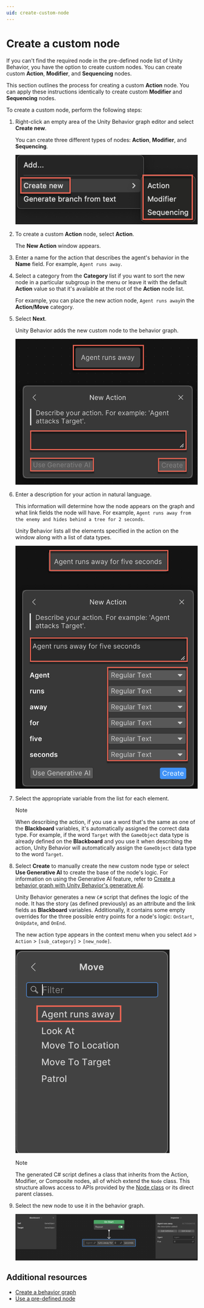 ```yaml
---
uid: create-custom-node
---
```


# Create a custom node

If you can't find the required node in the pre-defined node list of Unity Behavior, you have the option to create custom nodes. You can create custom **Action**, **Modifier**, and **Sequencing** nodes. 

This section outlines the process for creating a custom **Action** node. You can apply these instructions identically to create custom **Modifier** and **Sequencing** nodes. 

To create a custom node, perform the following steps:

1. Right-click an empty area of the Unity Behavior graph editor and select **Create new**.

    You can create three different types of nodes: **Action**, **Modifier**, and **Sequencing**.

    ![Custom node](Images/custom-node.png)

2. To create a custom **Action** node, select **Action**.

   The **New Action** window appears.

3. Enter a name for the action that describes the agent's behavior in the **Name** field. For example, `Agent runs away`.
4. Select a category from the **Category** list if you want to sort the new node in a particular subgroup in the menu or leave it with the default **Action** value so that it's available at the root of the **Action** node list.

    For example, you can place the new action node, `Agent runs away`in the **Action/Move** category.

5. Select **Next**.

    Unity Behavior adds the new custom node to the behavior graph.

    ![New action node](Images/describe-action-node.png)

6. Enter a description for your action in natural language.

    This information will determine how the node appears on the graph and what link fields the node will have. For example, `Agent runs away from the enemy and hides behind a tree for 2 seconds`.

    Unity Behavior lists all the elements specified in the action on the window along with a list of data types.
    
    ![Describe action](Images/describe-action.png)

7. Select the appropriate variable from the list for each element.

    > [!NOTE]
    > When describing the action, if you use a word that's the same as one of the **Blackboard** variables, it's automatically assigned the correct data type. For example, if the word `Target` with the `GameObject` data type is already defined on the **Blackboard** and you use it when describing the action, Unity Behavior will automatically assign the `GameObject` data type to the word `Target`.  

8. Select **Create** to manually create the new custom node type or select **Use Generative AI** to create the base of the node's logic. For information on using the Generative AI feature, refer to [Create a behavior graph with Unity Behavior's generative AI](about-genai.md).

    Unity Behavior generates a new `C#` script that defines the logic of the node. It has the story (as defined previously) as an attribute and the link fields as **Blackboard** variables. Additionally, it contains some empty overrides for the three possible entry points for a node's logic: `OnStart`, `OnUpdate`, and `OnEnd`.

   The new action type appears in the context menu when you select `Add` > `Action` > `[sub_category]` > `[new_node]`.

     ![New node](Images/node-creation.png)

   > [!NOTE]
   > The generated C# script defines a class that inherits from the Action, Modifier, or Composite nodes, all of which extend the `Node` class. This structure allows access to APIs provided by the [Node class](https://docs.unity3d.com/Packages/com.unity.behavior@1.0/api/Unity.Behavior.Node.html) or its direct parent classes.
   
9. Select the new node to use it in the behavior graph.

    ![Behavior graph](Images/custom-node-create.png)

## Additional resources

* [Create a behavior graph](create-behavior-graph.md)
* [Use a pre-defined node](predefined-node.md)
